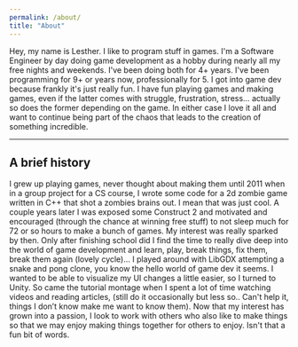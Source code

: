 ```yaml
---
permalink: /about/
title: "About"
---
```


<!-- ## About Me  -->
Hey, my name is Lesther. I like to program stuff in games. I'm a Software Engineer by day doing game development as a hobby during nearly all my free nights and weekends.  I've been doing both for 4+ years. I've been programming for 9+ or years now, professionally for 5. I got into game dev because frankly it's just really fun. I have fun playing games and making games, even if the latter comes with struggle, frustration, stress…  actually so does the former depending on the game. In either case I love it all and want to continue being part of the chaos that leads to the creation of something incredible. 

---

## A brief history 
I grew up playing games, never thought about making them until 2011 when in a group project for a CS course, I wrote some code for a 2d zombie game written in C++ that shot a zombies brains out. I mean that was just cool. A couple years later I was exposed some Construct 2 and motivated and encouraged (through the chance at winning free stuff) to not sleep much for 72 or so hours to make a bunch of games. My interest was really sparked by then. Only after finishing school did I find the time to really dive deep into the world of game development and learn, play, break things, fix them, break them again (lovely cycle)...  I played around with LibGDX attempting a snake and pong clone, you know the hello world of game dev it seems. I wanted to be able to visualize my UI changes a little easier, so I turned to Unity. So came the tutorial montage when I spent a lot of time watching videos and reading articles, (still do it occasionally but less so.. Can't help it, things I don’t know make me want to know them). Now that my interest has grown into a passion, I look to work with others who also like to make things so that we may enjoy making things together for others to enjoy. Isn't that a fun bit of words. 